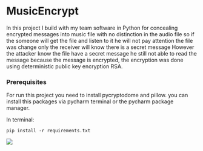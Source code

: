 # MusicEncrypt

In this project I build with my team software in Python for concealing encrypted messages into music file with no distinction in the audio file so if the someone will get the file and listen to it he will not pay attention the file was change only the receiver will know there is a secret message However  the attacker know the file have a secret message he still not able to read the message because the message is encrypted, the encryption was done using deterministic public key encryption RSA.

### Prerequisites

For run this project you need to install pycryptodome and 
pillow.
you can install this packages via pycharm terminal or the pycharm package manager.

In terminal:

```
pip install -r requirements.txt
```

![](music_encryption_pic.png)

